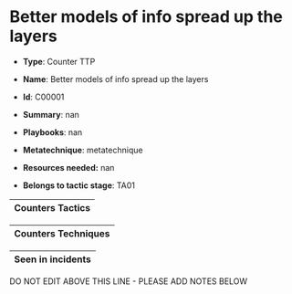 # Better models of info spread up the layers

* **Type**: Counter TTP

* **Name**: Better models of info spread up the layers

* **Id**: C00001

* **Summary**: nan

* **Playbooks**: nan

* **Metatechnique**: metatechnique

* **Resources needed:** nan

* **Belongs to tactic stage**: TA01


| Counters Tactics |
| ---------------- |



| Counters Techniques |
| ------------------- |



| Seen in incidents |
| ----------------- |

DO NOT EDIT ABOVE THIS LINE - PLEASE ADD NOTES BELOW